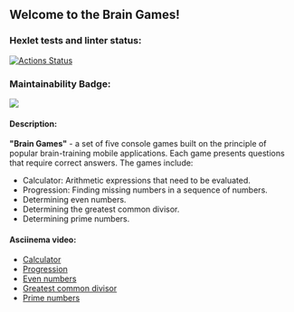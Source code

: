 
## Welcome to the Brain Games! 
### Hexlet tests and linter status:
[![Actions Status](https://github.com/PriseThePepe/java-project-61/actions/workflows/hexlet-check.yml/badge.svg)](https://github.com/PriseThePepe/java-project-61/actions)
### Maintainability Badge:
<a href="https://codeclimate.com/github/PriseThePepe/java-project-61/maintainability"><img src="https://api.codeclimate.com/v1/badges/449c2da54d6b5400228b/maintainability" /></a>
#### Description:
**"Brain Games"** - a set of five console games built on the principle of popular brain-training mobile applications.
Each game presents questions that require correct answers.
The games include:
* Calculator: Arithmetic expressions that need to be evaluated.
* Progression: Finding missing numbers in a sequence of numbers.
* Determining even numbers.
* Determining the greatest common divisor.
* Determining prime numbers.
#### Asciinema video:
* [Calculator](https://asciinema.org/a/Cy10Q4R3BbDATUEcUxO0klO8H)
* [Progression](https://asciinema.org/a/TIYwFcmMeg2vvx4ezafWIhrzt)
* [Even numbers](https://asciinema.org/a/648506) 
* [Greatest common divisor](https://asciinema.org/a/CkyD5Ky5jFSu4hoRBx98ISqBw)
* [Prime numbers](https://asciinema.org/a/N2Esm7Rfn5WpN5qUfrPvggEuv) 
